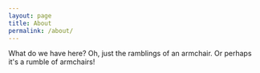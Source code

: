 ```yaml
---
layout: page
title: About
permalink: /about/
---
```


What do we have here? Oh, just the ramblings of an armchair. Or perhaps it's a rumble of armchairs!
